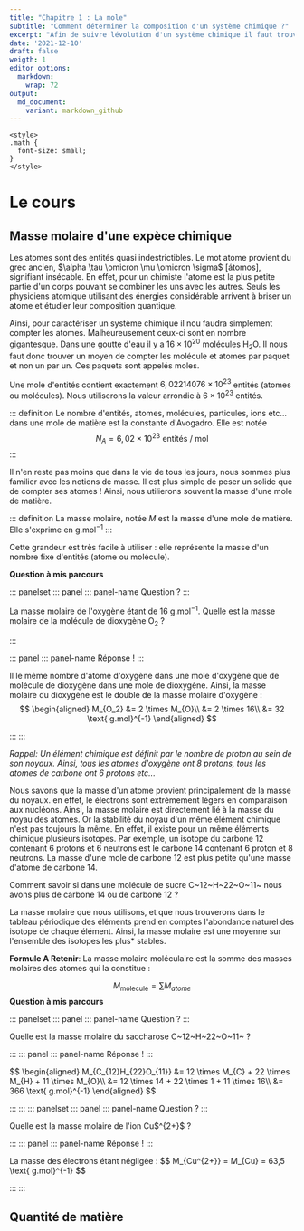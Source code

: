 ```yaml
---
title: "Chapitre 1 : La mole"
subtitle: "Comment déterminer la composition d'un système chimique ?"
excerpt: "Afin de suivre lévolution d'un système chimique il faut trouver comment quantifier l'état d'un système chimique. Quelles sont les grandeurs physiques pertinentes ? "
date: '2021-12-10'
draft: false
weigth: 1
editor_options: 
  markdown: 
    wrap: 72
output: 
  md_document: 
    variant: markdown_github
---
```


```{=html}
<style>
.math {
  font-size: small;
}
</style>
```
# Le cours

## Masse molaire d'une expèce chimique

Les atomes sont des entités quasi indestrictibles. Le mot atome provient
du grec ancien, $\alpha \tau \omicron \mu \omicron \sigma$ [átomos],
signifiant insécable. En effet, pour un chimiste l'atome est la plus
petite partie d'un corps pouvant se combiner les uns avec les autres.
Seuls les physiciens atomique utilisant des énergies considérable
arrivent à briser un atome et étudier leur composition quantique.

Ainsi, pour caractériser un système chimique il nou faudra simplement
compter les atomes. Malheureusement ceux-ci sont en nombre gigantesque.
Dans une goutte d'eau il y a $16 \times 10^{20}$ molécules H$_2$O. Il
nous faut donc trouver un moyen de compter les molécule et atomes par
paquet et non un par un. Ces paquets sont appelés moles.

Une mole d'entités contient exactement $6,022 140 76 \times 10^{23}$
entités (atomes ou molécules). Nous utiliserons la valeur arrondie à
$6 \times 10^{23}$ entités.

::: definition
Le nombre d'entités, atomes, molécules, particules, ions etc... dans une
mole de matière est la constante d'Avogadro. Elle est notée
$$N_A = 6,02 \times 10^{23} \text{ entités / mol}$$
:::

Il n'en reste pas moins que dans la vie de tous les jours, nous sommes
plus familier avec les notions de masse. Il est plus simple de peser un
solide que de compter ses atomes ! Ainsi, nous utilierons souvent la
masse d'une mole de matière.

::: definition
La masse molaire, notée $M$ est la masse d'une mole de matière. Elle
s'exprime en g.mol$^{-1}$
:::

Cette grandeur est très facile à utiliser : elle représente la masse
d'un nombre fixe d'entités (atome ou molécule).

**Question à mis parcours**

::: panelset
::: panel
::: panel-name
Question ?
:::

<!-- Panel content -->

<p>

La masse molaire de l'oxygène étant de 16 g.mol$^{-1}$. Quelle est la
masse molaire de la molécule de dioxygène O$_2$ ?

</p>
:::

::: panel
::: panel-name
Réponse !
:::

<!-- Panel content -->

<p>

Il le même nombre d'atome d'oxygène dans une mole d'oxygène que de
molécule de dioxygène dans une mole de dioxygène. Ainsi, la masse
molaire du dioxygène est le double de la masse molaire d'oxygène : $$ 
  \begin{aligned}
  M_{O_2} &= 2 \times M_{O}\\
  &= 2 \times 16\\
  &= 32 \text{ g.mol}^{-1}
  \end{aligned}
  $$

</p>
:::
:::

*Rappel: Un élément chimique est définit par le nombre de proton au sein
de son noyaux. Ainsi, tous les atomes d'oxygène ont 8 protons, tous les
atomes de carbone ont 6 protons etc...*

Nous savons que la masse d'un atome provient principalement de la masse
du noyaux. en effet, le électrons sont extrémement légers en comparaison
aux nucléons. Ainsi, la masse molaire est directement lié à la masse du
noyau des atomes. Or la stabilité du noyau d'un même élément chimique
n'est pas toujours la même. En effet, il existe pour un même éléments
chimique plusieurs isotopes. Par exemple, un isotope du carbone 12
contenant 6 protons et 6 neutrons est le carbone 14 contenant 6 proton
et 8 neutrons. La masse d'une mole de carbone 12 est plus petite qu'une
masse d'atome de carbone 14.

Comment savoir si dans une molécule de sucre C~12~H~22~O~11~ nous avons
plus de carbone 14 ou de carbone 12 ?

La masse molaire que nous utilisons, et que nous trouverons dans le
tableau périodique des éléments prend en comptes l'abondance naturel des
isotope de chaque élément. Ainsi, la masse molaire est une moyenne sur
l'ensemble des isotopes les plus* stables.

**Formule A Retenir**: La masse molaire moléculaire est la
somme des masses molaires des atomes qui la constitue :

$$ M_{\text{molecule}} = \sum M_{atome}$$ **Question à mis parcours**

::: panelset
::: panel
::: panel-name
Question ?
:::
<!-- Panel content -->
<p>
Quelle est la masse molaire du saccharose C~12~H~22~O~11~ ?
</p>
:::
::: panel
::: panel-name
Réponse !
:::
<!-- Panel content -->
<p>
$$ 
  \begin{aligned}
  M_{C_{12}H_{22}O_{11}} &= 12 \times M_{C} + 22 \times M_{H} + 11 \times M_{O}\\
  &= 12 \times 14 + 22 \times 1 + 11 \times 16\\
  &= 366 \text{ g.mol}^{-1}
  \end{aligned}
  $$
</p>
:::
:::
::: panelset
::: panel
::: panel-name
Question ?
:::
<!-- Panel content -->
<p>
Quelle est la masse molaire de l'ion Cu$^{2+}$ ?
</p>
:::
::: panel
::: panel-name
Réponse !
:::
<!-- Panel content -->
<p>
La masse des électrons étant négligée :
$$ 
M_{Cu^{2+}} = M_{Cu} = 63,5 \text{ g.mol}^{-1}
$$
</p>
:::
:::

## Quantité de matière

